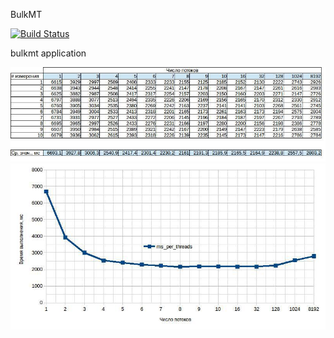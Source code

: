 BulkMT

[![Build Status](https://travis-ci.org/flanker-d/otuscpp_10_bulkmt.svg?branch=master)](https://travis-ci.org/flanker-d/otuscpp_10_bulkmt)

bulkmt application

![table](https://github.com/flanker-d/otuscpp_10_bulkmt/blob/pics/pics/table.jpg)
![diagram](https://github.com/flanker-d/otuscpp_10_bulkmt/blob/pics/pics/diagram.jpg)


